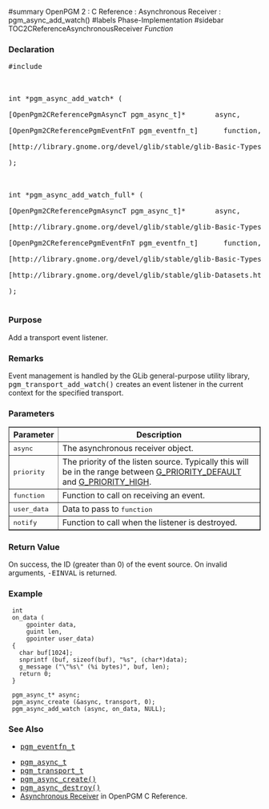 ﻿#summary OpenPGM 2 : C Reference : Asynchronous Receiver : pgm\_async\_add\_watch()
#labels Phase-Implementation
#sidebar TOC2CReferenceAsynchronousReceiver
_Function_
### Declaration ###
<pre>
#include <pgm/pgm.h><br>
<br>
int *pgm_async_add_watch* (<br>
[OpenPgm2CReferencePgmAsyncT pgm_async_t]*       async,<br>
[OpenPgm2CReferencePgmEventFnT pgm_eventfn_t]      function,<br>
[http://library.gnome.org/devel/glib/stable/glib-Basic-Types.html#gpointer gpointer]           user_data<br>
);<br>
<br>
int *pgm_async_add_watch_full* (<br>
[OpenPgm2CReferencePgmAsyncT pgm_async_t]*       async,<br>
[http://library.gnome.org/devel/glib/stable/glib-Basic-Types.html#gint gint]               priority,<br>
[OpenPgm2CReferencePgmEventFnT pgm_eventfn_t]      function,<br>
[http://library.gnome.org/devel/glib/stable/glib-Basic-Types.html#gpointer gpointer]           user_data,<br>
[http://library.gnome.org/devel/glib/stable/glib-Datasets.html#GDestroyNotify GDestroyNotify]     notify<br>
);<br>
</pre>

### Purpose ###
Add a transport event listener.

### Remarks ###
Event management is handled by the GLib general-purpose utility library, <tt>pgm_transport_add_watch()</tt> creates an event listener in the current context for the specified transport.

### Parameters ###

<table cellpadding='5' border='1' cellspacing='0'>
<tr>
<th>Parameter</th>
<th>Description</th>
</tr>
<tr>
<td><tt>async</tt></td>
<td>The asynchronous receiver object.</td>
</tr><tr>
<td><tt>priority</tt></td>
<td>The priority of the listen source.  Typically this will be in the range between <a href='http://library.gnome.org/devel/glib/stable/glib-The-Main-Event-Loop.html#G-PRIORITY-DEFAULT:CAPS'>G_PRIORITY_DEFAULT</a> and <a href='http://library.gnome.org/devel/glib/stable/glib-The-Main-Event-Loop.html#G-PRIORITY-HIGH:CAPS'>G_PRIORITY_HIGH</a>.</td>
</tr><tr>
<td><tt>function</tt></td>
<td>Function to call on receiving an event.</td>
</tr><tr>
<td><tt>user_data</tt></td>
<td>Data to pass to <tt>function</tt></td>
</tr><tr>
<td><tt>notify</tt></td>
<td>Function to call when the listener is destroyed.</td>
</tr>
</table>


### Return Value ###
On success, the ID (greater than 0) of the event source.  On invalid arguments, <tt>-EINVAL</tt> is returned.

### Example ###
```
 int
 on_data (
     gpointer data,
     guint len,
     gpointer user_data)
 {
   char buf[1024];
   snprintf (buf, sizeof(buf), "%s", (char*)data);
   g_message ("\"%s\" (%i bytes)", buf, len);
   return 0;
 }
 
 pgm_async_t* async;
 pgm_async_create (&async, transport, 0);
 pgm_async_add_watch (async, on_data, NULL);
```

### See Also ###
  * <tt><a href='OpenPgm2CReferencePgmEventFnT.md'>pgm_eventfn_t</a></tt><br>
<ul><li><tt><a href='OpenPgm2CReferencePgmAsyncT.md'>pgm_async_t</a></tt><br>
</li><li><tt><a href='OpenPgm2CReferencePgmTransportT.md'>pgm_transport_t</a></tt><br>
</li><li><tt><a href='OpenPgm2CReferencePgmAsyncCreate.md'>pgm_async_create()</a></tt><br>
</li><li><tt><a href='OpenPgm2CReferencePgmAsyncDestroy.md'>pgm_async_destroy()</a></tt><br>
</li><li><a href='OpenPgm2CReferenceAsynchronousReceiver.md'>Asynchronous Receiver</a> in OpenPGM C Reference.